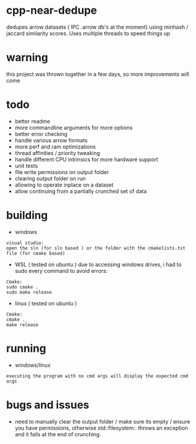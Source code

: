 # cpp-near-dedupe
dedupes arrow datasets ( IPC .arrow db's at the moment) using minhash / jaccard similarity scores. Uses multiple threads to speed things up

# warning
this project was thrown together in a few days, so more improvements will come

# todo
- better readme
- more commandline arguments for more options
- better error checking
- handle various arrow formats
- more perf and ram optimizations
- thread affinities / priority tweaking
- handle different CPU intrinsics for more hardware support
- unit tests
- file write permissions on output folder
- clearing output folder on run
- allowing to operate inplace on a dataset
- allow continuing from a partially crunched set of data

# building
- windows

```
visual studio:
open the sln (for sln based ) or the folder with the cmakelists.txt file (for cmake based)
```

- WSL ( tested on ubuntu )
due to accessing windows drives, i had to sudo every command to avoid errors:
```
Cmake:
sudo cmake .
sudo make release
```

- linux ( tested on ubuntu )

```
Cmake:
cmake .
make release
```

# running
- windows/linux

```
executing the program with no cmd args will display the expected cmd args
```

# bugs and issues
- need to manually clear the output folder / make sure its empty / ensure you have permissions, otherwise std::filesystem:: throws an exception and it fails at the end of crunching.
